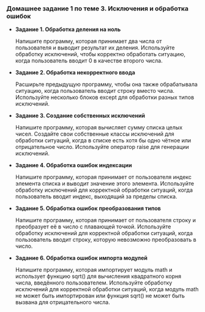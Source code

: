 ### Домашнее задание 1 по теме 3. Исключения и обработка ошибок

- **Задание 1. Обработка деления на ноль**

    Напишите программу, которая принимает два числа от пользователя и выводит результат их деления. Используйте обработку исключений, чтобы корректно обработать ситуацию, когда пользователь вводит 0 в качестве второго числа.

- **Задание 2. Обработка некорректного ввода**

    Расширьте предыдущую программу, чтобы она также обрабатывала ситуацию, когда пользователь вводит строку вместо числа. Используйте несколько блоков except для обработки разных типов исключений.

- **Задание 3. Создание собственных исключений**

    Напишите программу, которая вычисляет сумму списка целых чисел. Создайте свои собственные классы исключений для обработки ситуаций, когда в списке есть хотя бы одно чётное или отрицательное число. Используйте оператор raise для генерации исключений.

- **Задание 4. Обработка ошибок индексации**

    Напишите программу, которая принимает от пользователя индекс элемента списка и выводит значение этого элемента. Используйте обработку исключений для корректной обработки ситуаций, когда пользователь вводит индекс, выходящий за пределы списка.

- **Задание 5. Обработка ошибок преобразования типов**

    Напишите программу, которая принимает от пользователя строку и преобразует её в число с плавающей точкой. Используйте обработку исключений для корректной обработки ситуаций, когда пользователь вводит строку, которую невозможно преобразовать в число.

- **Задание 6. Обработка ошибок импорта модулей**

    Напишите программу, которая импортирует модуль math и использует функцию sqrt() для вычисления квадратного корня числа, введённого пользователем. Используйте обработку исключений для корректной обработки ситуаций, когда модуль math не может быть импортирован или функция sqrt() не может быть вызвана для отрицательного числа.
